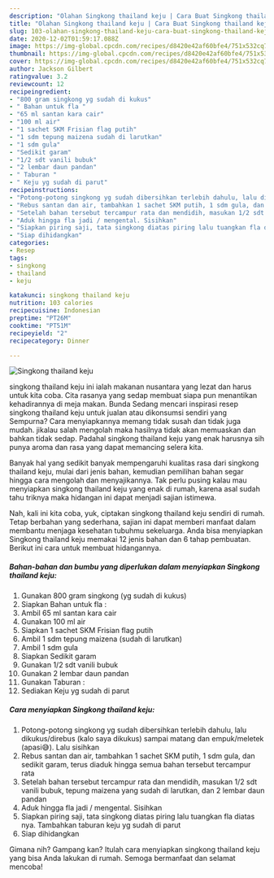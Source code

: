 ```yaml
---
description: "Olahan Singkong thailand keju | Cara Buat Singkong thailand keju Yang Sedap"
title: "Olahan Singkong thailand keju | Cara Buat Singkong thailand keju Yang Sedap"
slug: 103-olahan-singkong-thailand-keju-cara-buat-singkong-thailand-keju-yang-sedap
date: 2020-12-02T01:59:17.088Z
image: https://img-global.cpcdn.com/recipes/d8420e42af60bfe4/751x532cq70/singkong-thailand-keju-foto-resep-utama.jpg
thumbnail: https://img-global.cpcdn.com/recipes/d8420e42af60bfe4/751x532cq70/singkong-thailand-keju-foto-resep-utama.jpg
cover: https://img-global.cpcdn.com/recipes/d8420e42af60bfe4/751x532cq70/singkong-thailand-keju-foto-resep-utama.jpg
author: Jackson Gilbert
ratingvalue: 3.2
reviewcount: 12
recipeingredient:
- "800 gram singkong yg sudah di kukus"
- " Bahan untuk fla "
- "65 ml santan kara cair"
- "100 ml air"
- "1 sachet SKM Frisian flag putih"
- "1 sdm tepung maizena sudah di larutkan"
- "1 sdm gula"
- "Sedikit garam"
- "1/2 sdt vanili bubuk"
- "2 lembar daun pandan"
- " Taburan "
- " Keju yg sudah di parut"
recipeinstructions:
- "Potong-potong singkong yg sudah dibersihkan terlebih dahulu, lalu dikukus/direbus (kalo saya dikukus) sampai matang dan empuk/meletek (apasi😅). Lalu sisihkan"
- "Rebus santan dan air, tambahkan 1 sachet SKM putih, 1 sdm gula, dan sedikit garam, terus diaduk hingga semua bahan tersebut tercampur rata"
- "Setelah bahan tersebut tercampur rata dan mendidih, masukan 1/2 sdt vanili bubuk, tepung maizena yang sudah di larutkan, dan 2 lembar daun pandan"
- "Aduk hingga fla jadi / mengental. Sisihkan"
- "Siapkan piring saji, tata singkong diatas piring lalu tuangkan fla diatas nya. Tambahkan taburan keju yg sudah di parut"
- "Siap dihidangkan"
categories:
- Resep
tags:
- singkong
- thailand
- keju

katakunci: singkong thailand keju 
nutrition: 103 calories
recipecuisine: Indonesian
preptime: "PT26M"
cooktime: "PT51M"
recipeyield: "2"
recipecategory: Dinner

---
```



![Singkong thailand keju](https://img-global.cpcdn.com/recipes/d8420e42af60bfe4/751x532cq70/singkong-thailand-keju-foto-resep-utama.jpg)


singkong thailand keju ini ialah makanan nusantara yang lezat dan harus untuk kita coba. Cita rasanya yang sedap membuat siapa pun menantikan kehadirannya di meja makan.
Bunda Sedang mencari inspirasi resep singkong thailand keju untuk jualan atau dikonsumsi sendiri yang Sempurna? Cara menyiapkannya memang tidak susah dan tidak juga mudah. jikalau salah mengolah maka hasilnya tidak akan memuaskan dan bahkan tidak sedap. Padahal singkong thailand keju yang enak harusnya sih punya aroma dan rasa yang dapat memancing selera kita.



Banyak hal yang sedikit banyak mempengaruhi kualitas rasa dari singkong thailand keju, mulai dari jenis bahan, kemudian pemilihan bahan segar hingga cara mengolah dan menyajikannya. Tak perlu pusing kalau mau menyiapkan singkong thailand keju yang enak di rumah, karena asal sudah tahu triknya maka hidangan ini dapat menjadi sajian istimewa.


Nah, kali ini kita coba, yuk, ciptakan singkong thailand keju sendiri di rumah. Tetap berbahan yang sederhana, sajian ini dapat memberi manfaat dalam membantu menjaga kesehatan tubuhmu sekeluarga. Anda bisa menyiapkan Singkong thailand keju memakai 12 jenis bahan dan 6 tahap pembuatan. Berikut ini cara untuk membuat hidangannya.

<!--inarticleads1-->

##### Bahan-bahan dan bumbu yang diperlukan dalam menyiapkan Singkong thailand keju:

1. Gunakan 800 gram singkong (yg sudah di kukus)
1. Siapkan  Bahan untuk fla :
1. Ambil 65 ml santan kara cair
1. Gunakan 100 ml air
1. Siapkan 1 sachet SKM Frisian flag putih
1. Ambil 1 sdm tepung maizena (sudah di larutkan)
1. Ambil 1 sdm gula
1. Siapkan Sedikit garam
1. Gunakan 1/2 sdt vanili bubuk
1. Gunakan 2 lembar daun pandan
1. Gunakan  Taburan :
1. Sediakan  Keju yg sudah di parut




<!--inarticleads2-->

##### Cara menyiapkan Singkong thailand keju:

1. Potong-potong singkong yg sudah dibersihkan terlebih dahulu, lalu dikukus/direbus (kalo saya dikukus) sampai matang dan empuk/meletek (apasi😅). Lalu sisihkan
1. Rebus santan dan air, tambahkan 1 sachet SKM putih, 1 sdm gula, dan sedikit garam, terus diaduk hingga semua bahan tersebut tercampur rata
1. Setelah bahan tersebut tercampur rata dan mendidih, masukan 1/2 sdt vanili bubuk, tepung maizena yang sudah di larutkan, dan 2 lembar daun pandan
1. Aduk hingga fla jadi / mengental. Sisihkan
1. Siapkan piring saji, tata singkong diatas piring lalu tuangkan fla diatas nya. Tambahkan taburan keju yg sudah di parut
1. Siap dihidangkan




Gimana nih? Gampang kan? Itulah cara menyiapkan singkong thailand keju yang bisa Anda lakukan di rumah. Semoga bermanfaat dan selamat mencoba!

